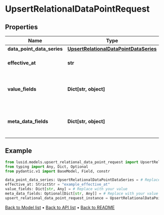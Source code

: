# UpsertRelationalDataPointRequest

## Properties
Name | Type | Description | Notes
------------ | ------------- | ------------- | -------------
**data_point_data_series** | [**UpsertRelationalDataPointDataSeries**](UpsertRelationalDataPointDataSeries.md) |  | 
**effective_at** | **str** | The effectiveAt or cut-label datetime of the DataPoint. | 
**value_fields** | **Dict[str, object]** | The values associated with the DataPoint, structured according to the FieldSchema of the parent RelationalDatasetDefinition. | 
**meta_data_fields** | **Dict[str, object]** | The metadata associated with the DataPoint, structured according to the FieldSchema of the parent RelationalDatasetDefinition. | [optional] 
## Example

```python
from lusid.models.upsert_relational_data_point_request import UpsertRelationalDataPointRequest
from typing import Any, Dict, Optional
from pydantic.v1 import BaseModel, Field, constr

data_point_data_series: UpsertRelationalDataPointDataSeries = # Replace with your value
effective_at: StrictStr = "example_effective_at"
value_fields: Dict[str, Any] = # Replace with your value
meta_data_fields: Optional[Dict[str, Any]] = # Replace with your value
upsert_relational_data_point_request_instance = UpsertRelationalDataPointRequest(data_point_data_series=data_point_data_series, effective_at=effective_at, value_fields=value_fields, meta_data_fields=meta_data_fields)

```

[Back to Model list](../README.md#documentation-for-models) &#8226; [Back to API list](../README.md#documentation-for-api-endpoints) &#8226; [Back to README](../README.md)

